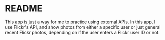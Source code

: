 # README

This app is just a way for me to practice using external APIs. In this app, I use Flickr's API, and show photos from either a specific user or just general recent Flickr photos, depending on if the user enters a Flickr user ID or not.